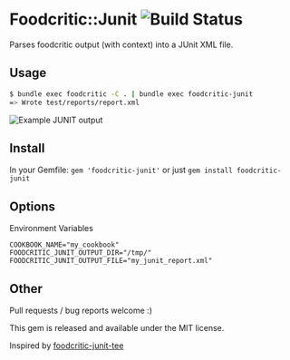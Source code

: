 # Foodcritic::Junit ![Build Status](https://travis-ci.org/weblinc/foodcritic-junit.svg?branch=master)
Parses foodcritic output (with context) into a JUnit XML file.

## Usage

```bash
$ bundle exec foodcritic -C . | bundle exec foodcritic-junit
=> Wrote test/reports/report.xml
```

![Example JUNIT output](http://i.imgur.com/ZoOI3yk.png?1)

## Install

In your Gemfile: `gem 'foodcritic-junit'` or just `gem install foodcritic-junit`

## Options

Environment Variables

```
COOKBOOK_NAME="my_cookbook"
FOODCRITIC_JUNIT_OUTPUT_DIR="/tmp/"
FOODCRITIC_JUNIT_OUTPUT_FILE="my_junit_report.xml"
```

## Other

Pull requests / bug reports welcome :)

This gem is released and available under the MIT license.

Inspired by [foodcritic-junit-tee](https://github.com/clintoncwolfe/chef-ci-tools/blob/master/bin/foodcritic-junit-tee.rb)
